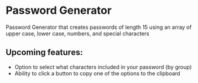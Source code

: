 <h1>Password Generator</h1>
<p>Password Generator that creates passwords of length 15 using an array of upper case, lower case, numbers, and special characters</p>

<h2>Upcoming features:</h2>
<ul>
  <li>Option to  select what characters included in your password (by group)</li>
  <li>Ability to click a button to copy one of the options to the clipboard</li>
</ul>
